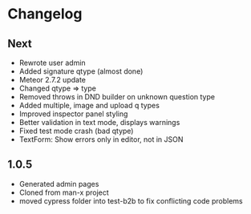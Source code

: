 # Changelog

## Next

- Rewrote user admin
- Added signature qtype (almost done)
- Meteor 2.7.2 update
- Changed qtype => type
- Removed throws in DND builder on unknown question type
- Added multiple, image and upload q types
- Improved inspector panel styling
- Better validation in text mode, displays warnings
- Fixed test mode crash (bad qtype)
- TextForm: Show errors only in editor, not in JSON

## 1.0.5

- Generated admin pages
- Cloned from man-x project
- moved cypress folder into test-b2b to fix conflicting code problems
